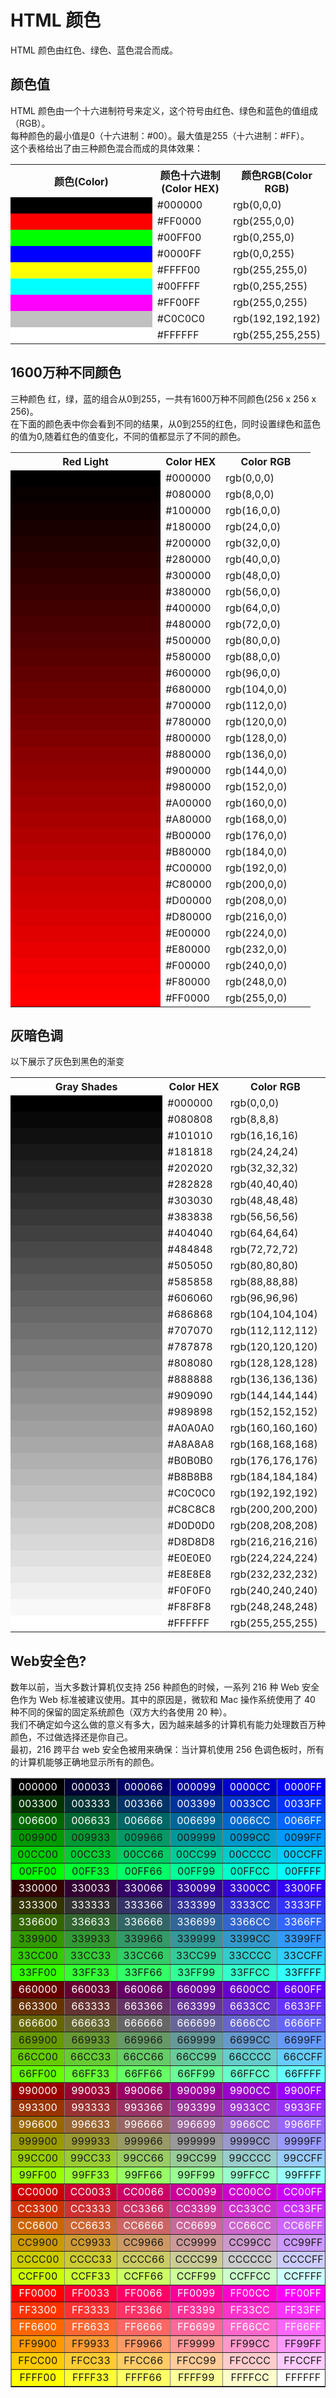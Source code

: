 # HTML 颜色
HTML 颜色由红色、绿色、蓝色混合而成。
## 颜色值
HTML 颜色由一个十六进制符号来定义，这个符号由红色、绿色和蓝色的值组成（RGB）。  
每种颜色的最小值是0（十六进制：#00）。最大值是255（十六进制：#FF）。  
这个表格给出了由三种颜色混合而成的具体效果：  

<table>
  <tbody><tr>
    <th xstyle="background-color:white" width="50%">颜色(Color)</th>
    <th xstyle="background-color:white" width="25%">颜色十六进制(Color HEX)</th>
    <th xstyle="background-color:white" width="25%">颜色RGB(Color RGB)</th>
  </tr>
  <tr>
    <td bgcolor="#000000">&nbsp;</td>
    <td>#000000</td>
    <td>rgb(0,0,0)</td>
  </tr>
  <tr>
    <td bgcolor="#FF0000">&nbsp;</td>
    <td>#FF0000</td>
    <td>rgb(255,0,0)</td>
  </tr>
  <tr>
    <td bgcolor="#00FF00">&nbsp;</td>
    <td>#00FF00</td>
    <td>rgb(0,255,0)</td>
  </tr>
  <tr>
    <td bgcolor="#0000FF">&nbsp;</td>
    <td>#0000FF</td>
    <td>rgb(0,0,255)</td>
  </tr>
  <tr>
    <td bgcolor="#FFFF00">&nbsp;</td>
    <td>#FFFF00</td>
    <td>rgb(255,255,0)</td>
  </tr>
  <tr>
    <td bgcolor="#00FFFF">&nbsp;</td>
    <td>#00FFFF</td>
    <td>rgb(0,255,255)</td>
  </tr>
  <tr>
    <td bgcolor="#FF00FF">&nbsp;</td>
    <td>#FF00FF</td>
    <td>rgb(255,0,255)</td>
  </tr>
  <tr>
    <td bgcolor="#C0C0C0">&nbsp;</td>
    <td>#C0C0C0</td>
    <td>rgb(192,192,192)</td>
  </tr>
  <tr>
    <td bgcolor="#FFFFFF">&nbsp;</td>
    <td>#FFFFFF</td>
    <td>rgb(255,255,255)</td>
  </tr>
</tbody></table>

## 1600万种不同颜色
三种颜色 红，绿，蓝的组合从0到255，一共有1600万种不同颜色(256 x 256 x 256)。  
在下面的颜色表中你会看到不同的结果，从0到255的红色，同时设置绿色和蓝色的值为0,随着红色的值变化，不同的值都显示了不同的颜色。
<table>
<tbody><tr>
<th width="50%">Red Light</th>
<th width="20%">Color HEX</th>
<th width="30%">Color RGB</th>
</tr>

<tr>
<td bgcolor="#000000">&nbsp;</td>
<td>#000000&nbsp;</td>
<td>rgb(0,0,0)</td>
</tr>

<tr>
<td bgcolor="#080000">&nbsp;</td>
<td>#080000</td>
<td>rgb(8,0,0)</td>
</tr>

<tr>
<td bgcolor="#100000">&nbsp;</td>
<td>#100000</td>
<td>rgb(16,0,0)</td>
</tr>

<tr>
<td bgcolor="#180000">&nbsp;</td>
<td>#180000</td>
<td>rgb(24,0,0)</td>
</tr>

<tr>
<td bgcolor="#200000">&nbsp;</td>
<td>#200000</td>
<td>rgb(32,0,0)</td>
</tr>

<tr>
<td bgcolor="#280000">&nbsp;</td>
<td>#280000</td>
<td>rgb(40,0,0)</td>
</tr>

<tr>
<td bgcolor="#300000">&nbsp;</td>
<td>#300000</td>
<td>rgb(48,0,0)</td>
</tr>

<tr>
<td bgcolor="#380000">&nbsp;</td>
<td>#380000</td>
<td>rgb(56,0,0)</td>
</tr>

<tr>
<td bgcolor="#400000">&nbsp;</td>
<td>#400000</td>
<td>rgb(64,0,0)</td>
</tr>

<tr>
<td bgcolor="#480000">&nbsp;</td>
<td>#480000</td>
<td>rgb(72,0,0)</td>
</tr>

<tr>
<td bgcolor="#500000">&nbsp;</td>
<td>#500000</td>
<td>rgb(80,0,0)</td>
</tr>

<tr>
<td bgcolor="#580000">&nbsp;</td>
<td>#580000</td>
<td>rgb(88,0,0)</td>
</tr>

<tr>
<td bgcolor="#600000">&nbsp;</td>
<td>#600000</td>
<td>rgb(96,0,0)</td>
</tr>

<tr>
<td bgcolor="#680000">&nbsp;</td>
<td>#680000</td>
<td>rgb(104,0,0)</td>
</tr>

<tr>
<td bgcolor="#700000">&nbsp;</td>
<td>#700000</td>
<td>rgb(112,0,0)</td>
</tr>

<tr>
<td bgcolor="#780000">&nbsp;</td>
<td>#780000</td>
<td>rgb(120,0,0)</td>
</tr>

<tr>
<td bgcolor="#800000">&nbsp;</td>
<td>#800000</td>
<td>rgb(128,0,0)</td>
</tr>

<tr>
<td bgcolor="#880000">&nbsp;</td>
<td>#880000</td>
<td>rgb(136,0,0)</td>
</tr>

<tr>
<td bgcolor="#900000">&nbsp;</td>
<td>#900000</td>
<td>rgb(144,0,0)</td>
</tr>

<tr>
<td bgcolor="#980000">&nbsp;</td>
<td>#980000</td>
<td>rgb(152,0,0)</td>
</tr>

<tr>
<td bgcolor="#A00000">&nbsp;</td>
<td>#A00000</td>
<td>rgb(160,0,0)</td>
</tr>

<tr>
<td bgcolor="#A80000">&nbsp;</td>
<td>#A80000</td>
<td>rgb(168,0,0)</td>
</tr>

<tr>
<td bgcolor="#B00000">&nbsp;</td>
<td>#B00000</td>
<td>rgb(176,0,0)</td>
</tr>

<tr>
<td bgcolor="#B80000">&nbsp;</td>
<td>#B80000</td>
<td>rgb(184,0,0)</td>
</tr>

<tr>
<td bgcolor="#C00000">&nbsp;</td>
<td>#C00000</td>
<td>rgb(192,0,0)</td>
</tr>

<tr>
<td bgcolor="#C80000">&nbsp;</td>
<td>#C80000</td>
<td>rgb(200,0,0)</td>
</tr>

<tr>
<td bgcolor="#D00000">&nbsp;</td>
<td>#D00000</td>
<td>rgb(208,0,0)</td>
</tr>

<tr>
<td bgcolor="#D80000">&nbsp;</td>
<td>#D80000</td>
<td>rgb(216,0,0)</td>
</tr>

<tr>
<td bgcolor="#E00000">&nbsp;</td>
<td>#E00000</td>
<td>rgb(224,0,0)</td>
</tr>

<tr>
<td bgcolor="#E80000">&nbsp;</td>
<td>#E80000</td><td>rgb(232,0,0)</td>
</tr>

<tr>
<td bgcolor="#F00000">&nbsp;</td>
<td>#F00000</td>
<td>rgb(240,0,0)</td>
</tr>

<tr>
<td bgcolor="#F80000">&nbsp;</td>
<td>#F80000</td>
<td>rgb(248,0,0)</td>
</tr>

<tr>
<td bgcolor="#FF0000">&nbsp;</td>
<td>#FF0000</td>
<td>rgb(255,0,0)</td>
</tr>

</tbody></table>

## 灰暗色调
以下展示了灰色到黑色的渐变  

<table>
<tbody><tr>
<th width="50%">Gray Shades</th>
<th width="20%">Color HEX</th>
<th width="30%">Color RGB</th>
</tr>

<tr>
<td width="50%" bgcolor="#000000">&nbsp;</td>
<td width="20%">#000000&nbsp;</td>
<td width="30%">rgb(0,0,0)&nbsp;</td>
</tr>

<tr>
<td width="50%" bgcolor="#080808">&nbsp;</td>
<td width="20%">#080808&nbsp;</td>
<td width="30%">rgb(8,8,8)&nbsp;</td>
</tr>

<tr>
<td width="50%" bgcolor="#101010">&nbsp;</td>
<td width="20%">#101010&nbsp;</td>
<td width="30%">rgb(16,16,16)&nbsp;</td>
</tr>

<tr>
<td width="50%" bgcolor="#181818">&nbsp;</td>
<td width="20%">#181818&nbsp;</td>
<td width="30%">rgb(24,24,24)&nbsp;</td>
</tr>

<tr>
<td width="50%" bgcolor="#202020">&nbsp;</td>
<td width="20%">#202020&nbsp;</td>
<td width="30%">rgb(32,32,32)&nbsp;</td>
</tr>

<tr>
<td width="50%" bgcolor="#282828">&nbsp;</td>
<td width="20%">#282828&nbsp;</td>
<td width="30%">rgb(40,40,40)&nbsp;</td>
</tr>

<tr>
<td width="50%" bgcolor="#303030">&nbsp;</td>
<td width="20%">#303030&nbsp;</td>
<td width="30%">rgb(48,48,48)&nbsp;</td>
</tr>

<tr>
<td width="50%" bgcolor="#383838">&nbsp;</td>
<td width="20%">#383838&nbsp;</td>
<td width="30%">rgb(56,56,56)&nbsp;</td>
</tr>

<tr>
<td width="50%" bgcolor="#404040">&nbsp;</td>
<td width="20%">#404040&nbsp;</td>
<td width="30%">rgb(64,64,64)&nbsp;</td>
</tr>

<tr>
<td width="50%" bgcolor="#484848">&nbsp;</td>
<td width="20%">#484848&nbsp;</td>
<td width="30%">rgb(72,72,72)&nbsp;</td>
</tr>

<tr>
<td width="50%" bgcolor="#505050">&nbsp;</td>
<td width="20%">#505050&nbsp;</td>
<td width="30%">rgb(80,80,80)&nbsp;</td>
</tr>

<tr>
<td width="50%" bgcolor="#585858">&nbsp;</td>
<td width="20%">#585858&nbsp;</td>
<td width="30%">rgb(88,88,88)&nbsp;</td>
</tr>

<tr>
<td width="50%" bgcolor="#606060">&nbsp;</td>
<td width="20%">#606060&nbsp;</td>
<td width="30%">rgb(96,96,96)&nbsp;</td>
</tr>

<tr>
<td width="50%" bgcolor="#686868">&nbsp;</td>
<td width="20%">#686868&nbsp;</td>
<td width="30%">rgb(104,104,104)&nbsp;</td>
</tr>

<tr>
<td width="50%" bgcolor="#707070">&nbsp;</td>
<td width="20%">#707070&nbsp;</td>
<td width="30%">rgb(112,112,112)&nbsp;</td>
</tr>

<tr>
<td width="50%" bgcolor="#787878">&nbsp;</td>
<td width="20%">#787878&nbsp;</td>
<td width="30%">rgb(120,120,120)&nbsp;</td>
</tr>

<tr>
<td width="50%" bgcolor="#808080">&nbsp;</td>
<td width="20%">#808080&nbsp;</td>
<td width="30%">rgb(128,128,128)&nbsp;</td>
</tr>

<tr>
<td width="50%" bgcolor="#888888">&nbsp;</td>
<td width="20%">#888888&nbsp;</td>
<td width="30%">rgb(136,136,136)&nbsp;</td>
</tr>

<tr>
<td width="50%" bgcolor="#909090">&nbsp;</td>
<td width="20%">#909090&nbsp;</td>
<td width="30%">rgb(144,144,144)&nbsp;</td>
</tr>

<tr>
<td width="50%" bgcolor="#989898">&nbsp;</td>
<td width="20%">#989898&nbsp;</td>
<td width="30%">rgb(152,152,152)&nbsp;</td>
</tr>

<tr>
<td width="50%" bgcolor="#A0A0A0">&nbsp;</td>
<td width="20%">#A0A0A0&nbsp;</td>
<td width="30%">rgb(160,160,160)&nbsp;</td>
</tr>

<tr>
<td width="50%" bgcolor="#A8A8A8">&nbsp;</td>
<td width="20%">#A8A8A8&nbsp;</td>
<td width="30%">rgb(168,168,168)&nbsp;</td>
</tr>

<tr>
<td width="50%" bgcolor="#B0B0B0">&nbsp;</td>
<td width="20%">#B0B0B0&nbsp;</td>
<td width="30%">rgb(176,176,176)&nbsp;</td>
</tr>

<tr>
<td width="50%" bgcolor="#B8B8B8">&nbsp;</td>
<td width="20%">#B8B8B8&nbsp;</td>
<td width="30%">rgb(184,184,184)&nbsp;</td>
</tr>

<tr>
<td width="50%" bgcolor="#C0C0C0">&nbsp;</td>
<td width="20%">#C0C0C0&nbsp;</td>
<td width="30%">rgb(192,192,192)&nbsp;</td>
</tr>

<tr>
<td width="50%" bgcolor="#C8C8C8">&nbsp;</td>
<td width="20%">#C8C8C8&nbsp;</td>
<td width="30%">rgb(200,200,200)&nbsp;</td>
</tr>

<tr>
<td width="50%" bgcolor="#D0D0D0">&nbsp;</td>
<td width="20%">#D0D0D0&nbsp;</td>
<td width="30%">rgb(208,208,208)&nbsp;</td>
</tr>

<tr>
<td width="50%" bgcolor="#D8D8D8">&nbsp;</td>
<td width="20%">#D8D8D8&nbsp;</td>
<td width="30%">rgb(216,216,216)&nbsp;</td>
</tr>

<tr>
<td width="50%" bgcolor="#E0E0E0">&nbsp;</td>
<td width="20%">#E0E0E0&nbsp;</td>
<td width="30%">rgb(224,224,224)&nbsp;</td>
</tr>

<tr>
<td width="50%" bgcolor="#E8E8E8">&nbsp;</td>
<td width="20%">#E8E8E8&nbsp;</td>
<td width="30%">rgb(232,232,232)&nbsp;</td>
</tr>

<tr>
<td width="50%" bgcolor="#F0F0F0">&nbsp;</td>
<td width="20%">#F0F0F0&nbsp;</td>
<td width="30%">rgb(240,240,240)&nbsp;</td>
</tr>

<tr>
<td width="50%" bgcolor="#F8F8F8">&nbsp;</td>
<td width="20%">#F8F8F8&nbsp;</td>
<td width="30%">rgb(248,248,248)&nbsp;</td>
</tr>

<tr>
<td width="50%" bgcolor="#FFFFFF">&nbsp;</td>
<td width="20%">#FFFFFF&nbsp;</td>
<td width="30%">rgb(255,255,255)&nbsp;</td>
</tr>

</tbody></table>

## Web安全色?
数年以前，当大多数计算机仅支持 256 种颜色的时候，一系列 216 种 Web 安全色作为 Web 标准被建议使用。其中的原因是，微软和 Mac 操作系统使用了 40 种不同的保留的固定系统颜色（双方大约各使用 20 种）。  
我们不确定如今这么做的意义有多大，因为越来越多的计算机有能力处理数百万种颜色，不过做选择还是你自己。  
最初，216 跨平台 web 安全色被用来确保：当计算机使用 256 色调色板时，所有的计算机能够正确地显示所有的颜色。

<table border="1" width="100%">
    <tbody><tr>
      <td align="center" style="color:#ffffff" bgcolor="#000000">000000</td>
      <td align="center" style="color:#ffffff" bgcolor="#000033">000033</td>
      <td align="center" style="color:#ffffff" bgcolor="#000066">000066</td>
      <td align="center" style="color:#ffffff" bgcolor="#000099">000099</td>
      <td align="center" style="color:#ffffff" bgcolor="#0000cc">0000CC</td>
      <td align="center" style="color:#ffffff" bgcolor="#0000ff">0000FF</td>
    </tr>
    <tr>
      <td align="center" style="color:#ffffff" bgcolor="#003300">003300</td>
      <td align="center" style="color:#ffffff" bgcolor="#003333">003333</td>
      <td align="center" style="color:#ffffff" bgcolor="#003366">003366</td>
      <td align="center" style="color:#ffffff" bgcolor="#003399">003399</td>
      <td align="center" style="color:#ffffff" bgcolor="#0033cc">0033CC</td>
      <td align="center" style="color:#ffffff" bgcolor="#0033ff">0033FF</td>
    </tr>
    <tr>
      <td align="center" style="color:#ffffff" bgcolor="#006600">006600</td>
      <td align="center" style="color:#ffffff" bgcolor="#006633">006633</td>
      <td align="center" style="color:#ffffff" bgcolor="#006666">006666</td>
      <td align="center" style="color:#ffffff" bgcolor="#006699">006699</td>
      <td align="center" style="color:#ffffff" bgcolor="#0066cc">0066CC</td>
      <td align="center" style="color:#ffffff" bgcolor="#0066ff">0066FF</td>
    </tr>
    <tr>
      <td align="center" bgcolor="#009900">009900</td>
      <td align="center" bgcolor="#009933">009933</td>
      <td align="center" bgcolor="#009966">009966</td>
      <td align="center" bgcolor="#009999">009999</td>
      <td align="center" bgcolor="#0099cc">0099CC</td>
      <td align="center" bgcolor="#0099ff">0099FF</td>
    </tr>
    <tr>
      <td align="center" bgcolor="#00cc00">00CC00</td>
      <td align="center" bgcolor="#00cc33">00CC33</td>
      <td align="center" bgcolor="#00cc66">00CC66</td>
      <td align="center" bgcolor="#00cc99">00CC99</td>
      <td align="center" bgcolor="#00cccc">00CCCC</td>
      <td align="center" bgcolor="#00ccff">00CCFF</td>
    </tr>
    <tr>
      <td align="center" bgcolor="#00ff00">00FF00</td>
      <td align="center" bgcolor="#00ff33">00FF33</td>
      <td align="center" bgcolor="#00ff66">00FF66</td>
      <td align="center" bgcolor="#00ff99">00FF99</td>
      <td align="center" bgcolor="#00ffcc">00FFCC</td>
      <td align="center" bgcolor="#00ffff">00FFFF</td>
    </tr>
    <tr>
      <td align="center" style="color:#ffffff" bgcolor="#330000">330000</td>
      <td align="center" style="color:#ffffff" bgcolor="#330033">330033</td>
      <td align="center" style="color:#ffffff" bgcolor="#330066">330066</td>
      <td align="center" style="color:#ffffff" bgcolor="#330099">330099</td>
      <td align="center" style="color:#ffffff" bgcolor="#3300cc">3300CC</td>
      <td align="center" style="color:#ffffff" bgcolor="#3300ff">3300FF</td>
    </tr>
    <tr>
      <td align="center" style="color:#ffffff" bgcolor="#333300">333300</td>
      <td align="center" style="color:#ffffff" bgcolor="#333333">333333</td>
      <td align="center" style="color:#ffffff" bgcolor="#333366">333366</td>
      <td align="center" style="color:#ffffff" bgcolor="#333399">333399</td>
      <td align="center" style="color:#ffffff" bgcolor="#3333cc">3333CC</td>
      <td align="center" style="color:#ffffff" bgcolor="#3333ff">3333FF</td>
    </tr>
    <tr>
      <td align="center" style="color:#ffffff" bgcolor="#336600">336600</td>
      <td align="center" style="color:#ffffff" bgcolor="#336633">336633</td>
      <td align="center" style="color:#ffffff" bgcolor="#336666">336666</td>
      <td align="center" style="color:#ffffff" bgcolor="#336699">336699</td>
      <td align="center" style="color:#ffffff" bgcolor="#3366cc">3366CC</td>
      <td align="center" style="color:#ffffff" bgcolor="#3366ff">3366FF</td>
    </tr>
    <tr>
      <td align="center" bgcolor="#339900">339900</td>
      <td align="center" bgcolor="#339933">339933</td>
      <td align="center" bgcolor="#339966">339966</td>
      <td align="center" bgcolor="#339999">339999</td>
      <td align="center" bgcolor="#3399cc">3399CC</td>
      <td align="center" bgcolor="#3399ff">3399FF</td>
    </tr>
    <tr>
      <td align="center" bgcolor="#33cc00">33CC00</td>
      <td align="center" bgcolor="#33cc33">33CC33</td>
      <td align="center" bgcolor="#33cc66">33CC66</td>
      <td align="center" bgcolor="#33cc99">33CC99</td>
      <td align="center" bgcolor="#33cccc">33CCCC</td>
      <td align="center" bgcolor="#33ccff">33CCFF</td>
    </tr>
    <tr>
      <td align="center" bgcolor="#33ff00">33FF00</td>
      <td align="center" bgcolor="#33ff33">33FF33</td>
      <td align="center" bgcolor="#33ff66">33FF66</td>
      <td align="center" bgcolor="#33ff99">33FF99</td>
      <td align="center" bgcolor="#33ffcc">33FFCC</td>
      <td align="center" bgcolor="#33ffff">33FFFF</td>
    </tr>
    <tr>
      <td align="center" style="color:#ffffff" bgcolor="#660000">660000</td>
      <td align="center" style="color:#ffffff" bgcolor="#660033">660033</td>
      <td align="center" style="color:#ffffff" bgcolor="#660066">660066</td>
      <td align="center" style="color:#ffffff" bgcolor="#660099">660099</td>
      <td align="center" style="color:#ffffff" bgcolor="#6600cc">6600CC</td>
      <td align="center" style="color:#ffffff" bgcolor="#6600ff">6600FF</td>
    </tr>
    <tr>
      <td align="center" style="color:#ffffff" bgcolor="#663300">663300</td>
      <td align="center" style="color:#ffffff" bgcolor="#663333">663333</td>
      <td align="center" style="color:#ffffff" bgcolor="#663366">663366</td>
      <td align="center" style="color:#ffffff" bgcolor="#663399">663399</td>
      <td align="center" style="color:#ffffff" bgcolor="#6633cc">6633CC</td>
      <td align="center" style="color:#ffffff" bgcolor="#6633ff">6633FF</td>
    </tr>
    <tr>
      <td align="center" style="color:#ffffff" bgcolor="#666600">666600</td>
      <td align="center" style="color:#ffffff" bgcolor="#666633">666633</td>
      <td align="center" style="color:#ffffff" bgcolor="#666666">666666</td>
      <td align="center" style="color:#ffffff" bgcolor="#666699">666699</td>
      <td align="center" style="color:#ffffff" bgcolor="#6666cc">6666CC</td>
      <td align="center" style="color:#ffffff" bgcolor="#6666ff">6666FF</td>
    </tr>
    <tr>
      <td align="center" bgcolor="#669900">669900</td>
      <td align="center" bgcolor="#669933">669933</td>
      <td align="center" bgcolor="#669966">669966</td>
      <td align="center" bgcolor="#669999">669999</td>
      <td align="center" bgcolor="#6699cc">6699CC</td>
      <td align="center" bgcolor="#6699ff">6699FF</td>
    </tr>
    <tr>
      <td align="center" bgcolor="#66cc00">66CC00</td>
      <td align="center" bgcolor="#66cc33">66CC33</td>
      <td align="center" bgcolor="#66cc66">66CC66</td>
      <td align="center" bgcolor="#66cc99">66CC99</td>
      <td align="center" bgcolor="#66cccc">66CCCC</td>
      <td align="center" bgcolor="#66ccff">66CCFF</td>
    </tr>
    <tr>
      <td align="center" bgcolor="#66ff00">66FF00</td>
      <td align="center" bgcolor="#66ff33">66FF33</td>
      <td align="center" bgcolor="#66ff66">66FF66</td>
      <td align="center" bgcolor="#66ff99">66FF99</td>
      <td align="center" bgcolor="#66ffcc">66FFCC</td>
      <td align="center" bgcolor="#66ffff">66FFFF</td>
    </tr>
    <tr>
      <td align="center" style="color:#ffffff" bgcolor="#990000">990000</td>
      <td align="center" style="color:#ffffff" bgcolor="#990033">990033</td>
      <td align="center" style="color:#ffffff" bgcolor="#990066">990066</td>
      <td align="center" style="color:#ffffff" bgcolor="#990099">990099</td>
      <td align="center" style="color:#ffffff" bgcolor="#9900cc">9900CC</td>
      <td align="center" style="color:#ffffff" bgcolor="#9900ff">9900FF</td>
    </tr>
    <tr>
      <td align="center" style="color:#ffffff" bgcolor="#993300">993300</td>
      <td align="center" style="color:#ffffff" bgcolor="#993333">993333</td>
      <td align="center" style="color:#ffffff" bgcolor="#993366">993366</td>
      <td align="center" style="color:#ffffff" bgcolor="#993399">993399</td>
      <td align="center" style="color:#ffffff" bgcolor="#9933cc">9933CC</td>
      <td align="center" style="color:#ffffff" bgcolor="#9933ff">9933FF</td>
    </tr>
    <tr>
      <td align="center" style="color:#ffffff" bgcolor="#996600">996600</td>
      <td align="center" style="color:#ffffff" bgcolor="#996633">996633</td>
      <td align="center" style="color:#ffffff" bgcolor="#996666">996666</td>
      <td align="center" style="color:#ffffff" bgcolor="#996699">996699</td>
      <td align="center" style="color:#ffffff" bgcolor="#9966cc">9966CC</td>
      <td align="center" style="color:#ffffff" bgcolor="#9966ff">9966FF</td>
    </tr>
    <tr>
      <td align="center" bgcolor="#999900">999900</td>
      <td align="center" bgcolor="#999933">999933</td>
      <td align="center" bgcolor="#999966">999966</td>
      <td align="center" bgcolor="#999999">999999</td>
      <td align="center" bgcolor="#9999cc">9999CC</td>
      <td align="center" bgcolor="#9999ff">9999FF</td>
    </tr>
    <tr>
      <td align="center" bgcolor="#99cc00">99CC00</td>
      <td align="center" bgcolor="#99cc33">99CC33</td>
      <td align="center" bgcolor="#99cc66">99CC66</td>
      <td align="center" bgcolor="#99cc99">99CC99</td>
      <td align="center" bgcolor="#99cccc">99CCCC</td>
      <td align="center" bgcolor="#99ccff">99CCFF</td>
    </tr>
    <tr>
      <td align="center" bgcolor="#99ff00">99FF00</td>
      <td align="center" bgcolor="#99ff33">99FF33</td>
      <td align="center" bgcolor="#99ff66">99FF66</td>
      <td align="center" bgcolor="#99ff99">99FF99</td>
      <td align="center" bgcolor="#99ffcc">99FFCC</td>
      <td align="center" bgcolor="#99ffff">99FFFF</td>
    </tr>
    <tr>
      <td align="center" style="color:#ffffff" bgcolor="#cc0000">CC0000</td>
      <td align="center" style="color:#ffffff" bgcolor="#cc0033">CC0033</td>
      <td align="center" style="color:#ffffff" bgcolor="#cc0066">CC0066</td>
      <td align="center" style="color:#ffffff" bgcolor="#cc0099">CC0099</td>
      <td align="center" style="color:#ffffff" bgcolor="#cc00cc">CC00CC</td>
      <td align="center" style="color:#ffffff" bgcolor="#cc00ff">CC00FF</td>
    </tr>
    <tr>
      <td align="center" style="color:#ffffff" bgcolor="#cc3300">CC3300</td>
      <td align="center" style="color:#ffffff" bgcolor="#cc3333">CC3333</td>
      <td align="center" style="color:#ffffff" bgcolor="#cc3366">CC3366</td>
      <td align="center" style="color:#ffffff" bgcolor="#cc3399">CC3399</td>
      <td align="center" style="color:#ffffff" bgcolor="#cc33cc">CC33CC</td>
      <td align="center" style="color:#ffffff" bgcolor="#cc33ff">CC33FF</td>
    </tr>
    <tr>
      <td align="center" style="color:#ffffff" bgcolor="#cc6600">CC6600</td>
      <td align="center" style="color:#ffffff" bgcolor="#cc6633">CC6633</td>
      <td align="center" style="color:#ffffff" bgcolor="#cc6666">CC6666</td>
      <td align="center" style="color:#ffffff" bgcolor="#cc6699">CC6699</td>
      <td align="center" style="color:#ffffff" bgcolor="#cc66cc">CC66CC</td>
      <td align="center" style="color:#ffffff" bgcolor="#cc66ff">CC66FF</td>
    </tr>
    <tr>
      <td align="center" bgcolor="#cc9900">CC9900</td>
      <td align="center" bgcolor="#cc9933">CC9933</td>
      <td align="center" bgcolor="#cc9966">CC9966</td>
      <td align="center" bgcolor="#cc9999">CC9999</td>
      <td align="center" bgcolor="#cc99cc">CC99CC</td>
      <td align="center" bgcolor="#cc99ff">CC99FF</td>
    </tr>
    <tr>
      <td align="center" bgcolor="#cccc00">CCCC00</td>
      <td align="center" bgcolor="#cccc33">CCCC33</td>
      <td align="center" bgcolor="#cccc66">CCCC66</td>
      <td align="center" bgcolor="#cccc99">CCCC99</td>
      <td align="center" bgcolor="#cccccc">CCCCCC</td>
      <td align="center" bgcolor="#ccccff">CCCCFF</td>
    </tr>
    <tr>
      <td align="center" bgcolor="#ccff00">CCFF00</td>
      <td align="center" bgcolor="#ccff33">CCFF33</td>
      <td align="center" bgcolor="#ccff66">CCFF66</td>
      <td align="center" bgcolor="#ccff99">CCFF99</td>
      <td align="center" bgcolor="#ccffcc">CCFFCC</td>
      <td align="center" bgcolor="#ccffff">CCFFFF</td>
    </tr>
    <tr>
      <td align="center" style="color:#ffffff" bgcolor="#ff0000">FF0000</td>
      <td align="center" style="color:#ffffff" bgcolor="#ff0033">FF0033</td>
      <td align="center" style="color:#ffffff" bgcolor="#ff0066">FF0066</td>
      <td align="center" style="color:#ffffff" bgcolor="#ff0099">FF0099</td>
      <td align="center" style="color:#ffffff" bgcolor="#ff00cc">FF00CC</td>
      <td align="center" style="color:#ffffff" bgcolor="#ff00ff">FF00FF</td>
    </tr>
    <tr>
      <td align="center" style="color:#ffffff" bgcolor="#ff3300">FF3300</td>
      <td align="center" style="color:#ffffff" bgcolor="#ff3333">FF3333</td>
      <td align="center" style="color:#ffffff" bgcolor="#ff3366">FF3366</td>
      <td align="center" style="color:#ffffff" bgcolor="#ff3399">FF3399</td>
      <td align="center" style="color:#ffffff" bgcolor="#ff33cc">FF33CC</td>
      <td align="center" style="color:#ffffff" bgcolor="#ff33ff">FF33FF</td>
    </tr>
    <tr>
      <td align="center" style="color:#ffffff" bgcolor="#ff6600">FF6600</td>
      <td align="center" style="color:#ffffff" bgcolor="#ff6633">FF6633</td>
      <td align="center" style="color:#ffffff" bgcolor="#ff6666">FF6666</td>
      <td align="center" style="color:#ffffff" bgcolor="#ff6699">FF6699</td>
      <td align="center" style="color:#ffffff" bgcolor="#ff66cc">FF66CC</td>
      <td align="center" style="color:#ffffff" bgcolor="#ff66ff">FF66FF</td>
    </tr>
    <tr>
      <td align="center" bgcolor="#ff9900">FF9900</td>
      <td align="center" bgcolor="#ff9933">FF9933</td>
      <td align="center" bgcolor="#ff9966">FF9966</td>
      <td align="center" bgcolor="#ff9999">FF9999</td>
      <td align="center" bgcolor="#ff99cc">FF99CC</td>
      <td align="center" bgcolor="#ff99ff">FF99FF</td>
    </tr>
    <tr>
      <td align="center" bgcolor="#ffcc00">FFCC00</td>
      <td align="center" bgcolor="#ffcc33">FFCC33</td>
      <td align="center" bgcolor="#ffcc66">FFCC66</td>
      <td align="center" bgcolor="#ffcc99">FFCC99</td>
      <td align="center" bgcolor="#ffcccc">FFCCCC</td>
      <td align="center" bgcolor="#ffccff">FFCCFF</td>
    </tr>
    <tr>
      <td align="center" bgcolor="#ffff00">FFFF00</td>
      <td align="center" bgcolor="#ffff33">FFFF33</td>
      <td align="center" bgcolor="#ffff66">FFFF66</td>
      <td align="center" bgcolor="#ffff99">FFFF99</td>
      <td align="center" bgcolor="#ffffcc">FFFFCC</td>
      <td align="center" bgcolor="#ffffff">FFFFFF</td>
    </tr>
</tbody></table>
